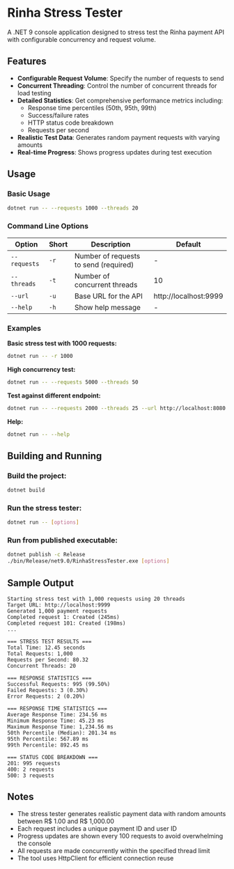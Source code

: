# Rinha Stress Tester

A .NET 9 console application designed to stress test the Rinha payment API with configurable concurrency and request volume.

## Features

- **Configurable Request Volume**: Specify the number of requests to send
- **Concurrent Threading**: Control the number of concurrent threads for load testing
- **Detailed Statistics**: Get comprehensive performance metrics including:
  - Response time percentiles (50th, 95th, 99th)
  - Success/failure rates
  - HTTP status code breakdown
  - Requests per second
- **Realistic Test Data**: Generates random payment requests with varying amounts
- **Real-time Progress**: Shows progress updates during test execution

## Usage

### Basic Usage
```bash
dotnet run -- --requests 1000 --threads 20
```

### Command Line Options

| Option | Short | Description | Default |
|--------|-------|-------------|---------|
| `--requests` | `-r` | Number of requests to send (required) | - |
| `--threads` | `-t` | Number of concurrent threads | 10 |
| `--url` | `-u` | Base URL for the API | http://localhost:9999 |
| `--help` | `-h` | Show help message | - |

### Examples

**Basic stress test with 1000 requests:**
```bash
dotnet run -- -r 1000
```

**High concurrency test:**
```bash
dotnet run -- --requests 5000 --threads 50
```

**Test against different endpoint:**
```bash
dotnet run -- --requests 2000 --threads 25 --url http://localhost:8080
```

**Help:**
```bash
dotnet run -- --help
```

## Building and Running

### Build the project:
```bash
dotnet build
```

### Run the stress tester:
```bash
dotnet run -- [options]
```

### Run from published executable:
```bash
dotnet publish -c Release
./bin/Release/net9.0/RinhaStressTester.exe [options]
```

## Sample Output

```
Starting stress test with 1,000 requests using 20 threads
Target URL: http://localhost:9999
Generated 1,000 payment requests
Completed request 1: Created (245ms)
Completed request 101: Created (198ms)
...

=== STRESS TEST RESULTS ===
Total Time: 12.45 seconds
Total Requests: 1,000
Requests per Second: 80.32
Concurrent Threads: 20

=== RESPONSE STATISTICS ===
Successful Requests: 995 (99.50%)
Failed Requests: 3 (0.30%)
Error Requests: 2 (0.20%)

=== RESPONSE TIME STATISTICS ===
Average Response Time: 234.56 ms
Minimum Response Time: 45.23 ms
Maximum Response Time: 1,234.56 ms
50th Percentile (Median): 201.34 ms
95th Percentile: 567.89 ms
99th Percentile: 892.45 ms

=== STATUS CODE BREAKDOWN ===
201: 995 requests
400: 2 requests
500: 3 requests
```

## Notes

- The stress tester generates realistic payment data with random amounts between R$ 1.00 and R$ 1,000.00
- Each request includes a unique payment ID and user ID
- Progress updates are shown every 100 requests to avoid overwhelming the console
- All requests are made concurrently within the specified thread limit
- The tool uses HttpClient for efficient connection reuse
